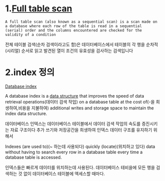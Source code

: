 

# 1.[Full table scan](https://en.wikipedia.org/wiki/Full_table_scan)

```
A full table scan (also known as a sequential scan) is a scan made on a database where each row of the table is read in a sequential (serial) order and the columns encountered are checked for the validity of a condition
```

전체 테이블 검색(순차 검색이라고도 함)은 데이터베이스에서 테이블의 각 행을 순차적(시리얼) 순서로 읽고 발견된 열이 조건의 유효성을 검사하는 검색입니다

# 2.index 정의

[Database index](https://en.wikipedia.org/wiki/Database_index)

A database index is a [data structure](https://en.wikipedia.org/wiki/Data_structure) that improves the speed of data retrieval operations(데이터 검색 작업) on a database table at the cost of(-을 희생하여,비용을 지불하여) additional writes and storage space to maintain the index data structure.

데이터베이스 인텍스는
데이터베이스 테이블에서
데이터 검색 작업의 속도를 증진시키는 자료 구조이다
추가 쓰기와 저장공간을 희생하여
인덱스 데이터 구조를 유지하기 위해서

Indexes (are used to)(~ 하는데 사용되다) quickly (locate)(위치하고 있다) data without having to search every row in a database table every time a database table is accessed.

인덱스들은 빠르게 데이터를 위치하는데 사용된다.
데이터베이스 테비을에 모든 행을 검색하는 것 없이
데이터베이스 테이블에 액세스할 때마다.
